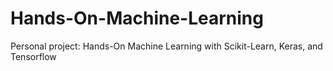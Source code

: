 # Hands-On-Machine-Learning
Personal project: Hands-On Machine Learning with Scikit-Learn, Keras, and Tensorflow
